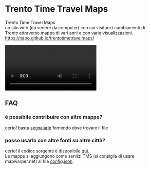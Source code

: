 # Trento Time Travel Maps
Trento Time Travel Maps  
un sito web (da vedere da computer) con cui visitare i cambiamenti di Trento attraverso mappe di vari anni e con varie visualizzazioni.
https://napo.github.io/trentotimetravelmaps/

![](https://napo.github.io/trentotimetravelmaps/video/demo.mp4)

## FAQ
### è possibile contribuire con altre mappe?
certo! basta [segnalarle](https://github.com/napo/trentotimetravelmaps/issues/new) fornendo dove trovare il file
### posso usarlo con altre fonti su altre città?
certo! il codice sorgente è disponibile [qui](https://github.com/napo/trentotimetravelmaps/tree/main/docs).<br/>
Le mappe si aggiungono come servizi TMS (si consiglia di usare mapwarper.net) al file [config.json](https://github.com/napo/trentotimetravelmaps/blob/main/docs/data/config.json).
